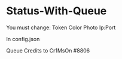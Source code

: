 # Status-With-Queue

You must change:
Token
Color
Photo
Ip:Port

In config.json

Queue Credits to Cr1MsOn
#8806
